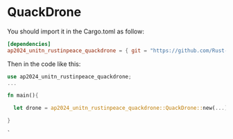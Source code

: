 # QuackDrone #
  
  You should import it in the Cargo.toml as follow:  

  ```toml
  [dependencies]
  ap2024_unitn_rustinpeace_quackdrone = { git = "https://github.com/Rust-In-Peace-AP/QuackDrone.git" }
  ```

  Then in the code like this:

  ```rust
  use ap2024_unitn_rustinpeace_quackdrone;
  ...
  
  fn main(){
  
    let drone = ap2024_unitn_rustinpeace_quackdrone::QuackDrone::new(...);
  
  }
  
  `
